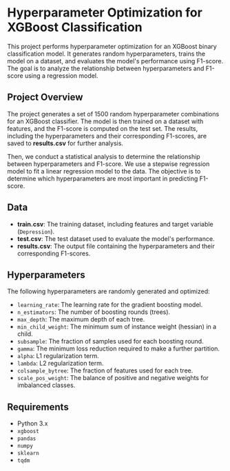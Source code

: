 # Hyperparameter Optimization for XGBoost Classification

This project performs hyperparameter optimization for an XGBoost binary classification model. It generates random hyperparameters, trains the model on a dataset, and evaluates the model's performance using F1-score. The goal is to analyze the relationship between hyperparameters and F1-score using a regression model.

## Project Overview

The project generates a set of 1500 random hyperparameter combinations for an XGBoost classifier. The model is then trained on a dataset with features, and the F1-score is computed on the test set. The results, including the hyperparameters and their corresponding F1-scores, are saved to **results.csv** for further analysis. 

Then, we conduct a statistical analysis to determine the relationship between hyperparameters and F1-score. We use a stepwise regression model to fit a linear regression model to the data. The objective is to determine which hyperparameters are most important in predicting F1-score.

## Data

- **train.csv**: The training dataset, including features and target variable (`Depression`).
- **test.csv**: The test dataset used to evaluate the model's performance.
- **results.csv**: The output file containing the hyperparameters and their corresponding F1-scores.

## Hyperparameters

The following hyperparameters are randomly generated and optimized:
- `learning_rate`: The learning rate for the gradient boosting model.
- `n_estimators`: The number of boosting rounds (trees).
- `max_depth`: The maximum depth of each tree.
- `min_child_weight`: The minimum sum of instance weight (hessian) in a child.
- `subsample`: The fraction of samples used for each boosting round.
- `gamma`: The minimum loss reduction required to make a further partition.
- `alpha`: L1 regularization term.
- `lambda`: L2 regularization term.
- `colsample_bytree`: The fraction of features used for each tree.
- `scale_pos_weight`: The balance of positive and negative weights for imbalanced classes.

## Requirements

- Python 3.x
- `xgboost`
- `pandas`
- `numpy`
- `sklearn`
- `tqdm`

